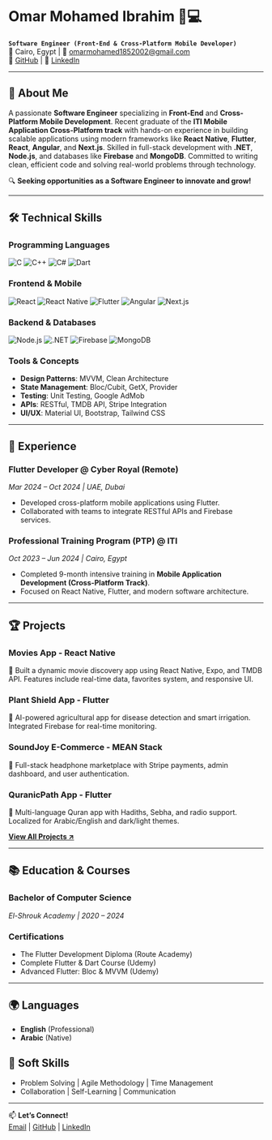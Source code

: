 # Omar Mohamed Ibrahim 👨💻

**`Software Engineer (Front-End & Cross-Platform Mobile Developer)`**  
📍 Cairo, Egypt | 📧 [omarmohamed1852002@gmail.com](mailto:omarmohamed1852002@gmail.com)  
🔗 [GitHub](https://github.com/Omar25876) | 🔗 [LinkedIn](https://linkedin.com/in/omar-mohamed-ibrahim-orsab3iba)

---

## 🚀 About Me

A passionate **Software Engineer** specializing in **Front-End** and **Cross-Platform Mobile Development**. Recent graduate of the **ITI Mobile Application Cross-Platform track** with hands-on experience in building scalable applications using modern frameworks like **React Native**, **Flutter**, **React**, **Angular**, and **Next.js**. Skilled in full-stack development with **.NET**, **Node.js**, and databases like **Firebase** and **MongoDB**. Committed to writing clean, efficient code and solving real-world problems through technology.

🔍 **Seeking opportunities as a Software Engineer to innovate and grow!**

---

## 🛠️ Technical Skills

### **Programming Languages**
![C](https://img.shields.io/badge/C-A8B9CC?style=flat&logo=c&logoColor=white)
![C++](https://img.shields.io/badge/C++-00599C?style=flat&logo=c%2B%2B&logoColor=white)
![C#](https://img.shields.io/badge/C%23-239120?style=flat&logo=c-sharp&logoColor=white)
![Dart](https://img.shields.io/badge/Dart-0175C2?style=flat&logo=dart&logoColor=white)

### **Frontend & Mobile**
![React](https://img.shields.io/badge/React-61DAFB?style=flat&logo=react&logoColor=black)
![React Native](https://img.shields.io/badge/React_Native-20232A?style=flat&logo=react&logoColor=61DAFB)
![Flutter](https://img.shields.io/badge/Flutter-02569B?style=flat&logo=flutter&logoColor=white)
![Angular](https://img.shields.io/badge/Angular-DD0031?style=flat&logo=angular&logoColor=white)
![Next.js](https://img.shields.io/badge/Next.js-000000?style=flat&logo=nextdotjs&logoColor=white)

### **Backend & Databases**
![Node.js](https://img.shields.io/badge/Node.js-339933?style=flat&logo=node.js&logoColor=white)
![.NET](https://img.shields.io/badge/.NET-512BD4?style=flat&logo=dotnet&logoColor=white)
![Firebase](https://img.shields.io/badge/Firebase-FFCA28?style=flat&logo=firebase&logoColor=black)
![MongoDB](https://img.shields.io/badge/MongoDB-47A248?style=flat&logo=mongodb&logoColor=white)

### **Tools & Concepts**
- **Design Patterns**: MVVM, Clean Architecture  
- **State Management**: Bloc/Cubit, GetX, Provider  
- **Testing**: Unit Testing, Google AdMob  
- **APIs**: RESTful, TMDB API, Stripe Integration  
- **UI/UX**: Material UI, Bootstrap, Tailwind CSS  

---

## 💼 Experience

### **Flutter Developer** @ Cyber Royal (Remote)  
_Mar 2024 – Oct 2024 | UAE, Dubai_  
- Developed cross-platform mobile applications using Flutter.  
- Collaborated with teams to integrate RESTful APIs and Firebase services.  

### **Professional Training Program (PTP)** @ ITI  
_Oct 2023 – Jun 2024 | Cairo, Egypt_  
- Completed 9-month intensive training in **Mobile Application Development (Cross-Platform Track)**.  
- Focused on React Native, Flutter, and modern software architecture.  

---

## 🏆 Projects

### **Movies App - React Native**  
📱 Built a dynamic movie discovery app using React Native, Expo, and TMDB API. Features include real-time data, favorites system, and responsive UI.  

### **Plant Shield App - Flutter**  
🌱 AI-powered agricultural app for disease detection and smart irrigation. Integrated Firebase for real-time monitoring.  

### **SoundJoy E-Commerce - MEAN Stack**  
🛒 Full-stack headphone marketplace with Stripe payments, admin dashboard, and user authentication.  

### **QuranicPath App - Flutter**  
📖 Multi-language Quran app with Hadiths, Sebha, and radio support. Localized for Arabic/English and dark/light themes.  

**[View All Projects ↗](https://github.com/Omar25876?tab=repositories)**

---

## 📚 Education & Courses

### **Bachelor of Computer Science**  
_El-Shrouk Academy | 2020 – 2024_  

### **Certifications**  
- The Flutter Development Diploma (Route Academy)  
- Complete Flutter & Dart Course (Udemy)  
- Advanced Flutter: Bloc & MVVM (Udemy)  

---

## 🌍 Languages  
- **English** (Professional)  
- **Arabic** (Native)  

## 🌟 Soft Skills  
- Problem Solving | Agile Methodology | Time Management  
- Collaboration | Self-Learning | Communication  

---

📫 **Let’s Connect!**  
[Email](mailto:omarmohamed1852002@gmail.com) | [GitHub](https://github.com/Omar25876) | [LinkedIn](https://linkedin.com/in/omar-mohamed-ibrahim-orsab3iba)

